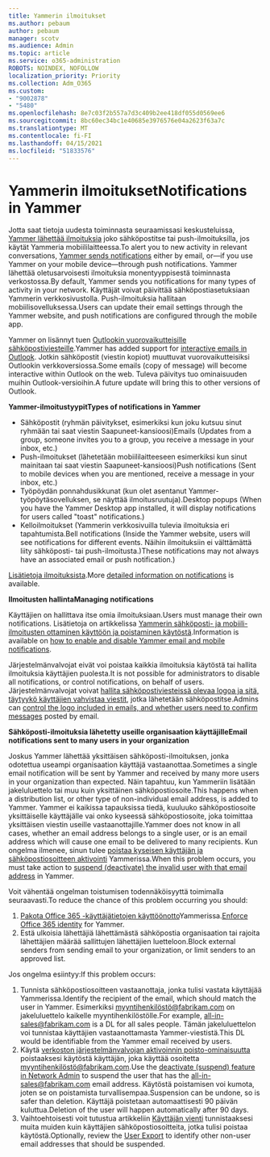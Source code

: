 ```yaml
---
title: Yammerin ilmoitukset
ms.author: pebaum
author: pebaum
manager: scotv
ms.audience: Admin
ms.topic: article
ms.service: o365-administration
ROBOTS: NOINDEX, NOFOLLOW
localization_priority: Priority
ms.collection: Adm_O365
ms.custom:
- "9002878"
- "5480"
ms.openlocfilehash: 8e7c03f2b557a7d3c409b2ee418df055d0569ee6
ms.sourcegitcommit: 8bc60ec34bc1e40685e3976576e04a2623f63a7c
ms.translationtype: MT
ms.contentlocale: fi-FI
ms.lasthandoff: 04/15/2021
ms.locfileid: "51833576"
---
```

# <a name="notifications-in-yammer"></a><span data-ttu-id="f3e55-102">Yammerin ilmoitukset</span><span class="sxs-lookup"><span data-stu-id="f3e55-102">Notifications in Yammer</span></span>

<span data-ttu-id="f3e55-103">Jotta saat tietoja uudesta toiminnasta seuraamissasi keskusteluissa, [Yammer lähettää ilmoituksia](https://support.microsoft.com/en-gb/office/enable-or-disable-yammer-email-and-phone-notifications-93e530e0-189f-4768-8f28-7683d48cc996) joko sähköpostitse tai push-ilmoituksilla, jos käytät Yammeria mobiililaitteessa.</span><span class="sxs-lookup"><span data-stu-id="f3e55-103">To alert you to new activity in relevant conversations, [Yammer sends notifications](https://support.microsoft.com/en-gb/office/enable-or-disable-yammer-email-and-phone-notifications-93e530e0-189f-4768-8f28-7683d48cc996) either by email, or—if you use Yammer on your mobile device—through push notifications.</span></span> <span data-ttu-id="f3e55-104">Yammer lähettää oletusarvoisesti ilmoituksia monentyyppisestä toiminnasta verkostossa.</span><span class="sxs-lookup"><span data-stu-id="f3e55-104">By default, Yammer sends you notifications for many types of activity in your network.</span></span> <span data-ttu-id="f3e55-105">Käyttäjät voivat päivittää sähköpostiasetuksiaan Yammerin verkkosivustolla. Push-ilmoituksia hallitaan mobiilisovelluksessa.</span><span class="sxs-lookup"><span data-stu-id="f3e55-105">Users can update their email settings through the Yammer website, and push notifications are configured through the mobile app.</span></span> 

<span data-ttu-id="f3e55-106">Yammer on lisännyt tuen [Outlookin vuorovaikutteisille sähköpostiviesteille](https://techcommunity.microsoft.com/t5/outlook-blog/interactive-yammer-emails-in-outlook-on-the-web-are-here/ba-p/1209420).</span><span class="sxs-lookup"><span data-stu-id="f3e55-106">Yammer has added support for [interactive emails in Outlook](https://techcommunity.microsoft.com/t5/outlook-blog/interactive-yammer-emails-in-outlook-on-the-web-are-here/ba-p/1209420).</span></span> <span data-ttu-id="f3e55-107">Jotkin sähköpostit (viestin kopiot) muuttuvat vuorovaikutteisiksi Outlookin verkkoversiossa.</span><span class="sxs-lookup"><span data-stu-id="f3e55-107">Some emails (copy of message) will become interactive within Outlook on the web.</span></span> <span data-ttu-id="f3e55-108">Tuleva päivitys tuo ominaisuuden muihin Outlook-versioihin.</span><span class="sxs-lookup"><span data-stu-id="f3e55-108">A future update will bring this to other versions of Outlook.</span></span>

<span data-ttu-id="f3e55-109">**Yammer-ilmoitustyypit**</span><span class="sxs-lookup"><span data-stu-id="f3e55-109">**Types of notifications in Yammer**</span></span>

- <span data-ttu-id="f3e55-110">Sähköpostit (ryhmän päivitykset, esimerkiksi kun joku kutsuu sinut ryhmään tai saat viestin Saapuneet-kansioosi)</span><span class="sxs-lookup"><span data-stu-id="f3e55-110">Emails (Updates from a group, someone invites you to a group, you receive a message in your inbox, etc.)</span></span>
- <span data-ttu-id="f3e55-111">Push-ilmoitukset (lähetetään mobiililaitteeseen esimerkiksi kun sinut mainitaan tai saat viestin Saapuneet-kansioosi)</span><span class="sxs-lookup"><span data-stu-id="f3e55-111">Push notifications (Sent to mobile devices when you are mentioned, receive a message in your inbox, etc.)</span></span>
- <span data-ttu-id="f3e55-112">Työpöydän ponnahdusikkunat (kun olet asentanut Yammer-työpöytäsovelluksen, se näyttää ilmoitusruutuja).</span><span class="sxs-lookup"><span data-stu-id="f3e55-112">Desktop popups (When you have the Yammer Desktop app installed, it will display notifications for users called "toast" notifications.)</span></span>
- <span data-ttu-id="f3e55-113">Kelloilmoitukset (Yammerin verkkosivuilla tulevia ilmoituksia eri tapahtumista.</span><span class="sxs-lookup"><span data-stu-id="f3e55-113">Bell notifications (Inside the Yammer website, users will see notifications for different events.</span></span> <span data-ttu-id="f3e55-114">Näihin ilmoituksiin ei välttämättä liity sähköposti- tai push-ilmoitusta.)</span><span class="sxs-lookup"><span data-stu-id="f3e55-114">These notifications may not always have an associated email or push notification.)</span></span>

<span data-ttu-id="f3e55-115">[Lisätietoja ilmoituksista](https://support.microsoft.com/en-gb/office/enable-or-disable-yammer-email-and-phone-notifications-93e530e0-189f-4768-8f28-7683d48cc996).</span><span class="sxs-lookup"><span data-stu-id="f3e55-115">More [detailed information on notifications](https://support.microsoft.com/en-gb/office/enable-or-disable-yammer-email-and-phone-notifications-93e530e0-189f-4768-8f28-7683d48cc996) is available.</span></span>

<span data-ttu-id="f3e55-116">**Ilmoitusten hallinta**</span><span class="sxs-lookup"><span data-stu-id="f3e55-116">**Managing notifications**</span></span>

<span data-ttu-id="f3e55-117">Käyttäjien on hallittava itse omia ilmoituksiaan.</span><span class="sxs-lookup"><span data-stu-id="f3e55-117">Users must manage their own notifications.</span></span> <span data-ttu-id="f3e55-118">Lisätietoja on artikkelissa [Yammerin sähköposti- ja mobiili-ilmoitusten ottaminen käyttöön ja poistaminen käytöstä](https://support.microsoft.com/en-gb/office/enable-or-disable-yammer-email-and-phone-notifications-93e530e0-189f-4768-8f28-7683d48cc996).</span><span class="sxs-lookup"><span data-stu-id="f3e55-118">Information is available on [how to enable and disable Yammer email and mobile notifications](https://support.microsoft.com/en-gb/office/enable-or-disable-yammer-email-and-phone-notifications-93e530e0-189f-4768-8f28-7683d48cc996).</span></span> 

<span data-ttu-id="f3e55-119">Järjestelmänvalvojat eivät voi poistaa kaikkia ilmoituksia käytöstä tai hallita ilmoituksia käyttäjien puolesta.</span><span class="sxs-lookup"><span data-stu-id="f3e55-119">It is not possible for administrators to disable all notifications, or control notifications, on behalf of users.</span></span> <span data-ttu-id="f3e55-120">Järjestelmänvalvojat voivat [hallita sähköpostiviesteissä olevaa logoa ja sitä, täytyykö käyttäjien vahvistaa viestit](https://docs.microsoft.com/yammer/configure-your-yammer-network/configure-email-and-yammer), jotka lähetetään sähköpostitse.</span><span class="sxs-lookup"><span data-stu-id="f3e55-120">Admins can [control the logo included in emails, and whether users need to confirm messages](https://docs.microsoft.com/yammer/configure-your-yammer-network/configure-email-and-yammer) posted by email.</span></span>

<span data-ttu-id="f3e55-121">**Sähköposti-ilmoituksia lähetetty useille organisaation käyttäjille**</span><span class="sxs-lookup"><span data-stu-id="f3e55-121">**Email notifications sent to many users in your organization**</span></span>

<span data-ttu-id="f3e55-122">Joskus Yammer lähettää yksittäisen sähköposti-ilmoituksen, jonka odotettua useampi organisaation käyttäjä vastaanottaa.</span><span class="sxs-lookup"><span data-stu-id="f3e55-122">Sometimes a single email notification will be sent by Yammer and received by many more users in your organization than expected.</span></span> <span data-ttu-id="f3e55-123">Näin tapahtuu, kun Yammeriin lisätään jakeluluettelo tai muu kuin yksittäinen sähköpostiosoite.</span><span class="sxs-lookup"><span data-stu-id="f3e55-123">This happens when a distribution list, or other type of non-individual email address, is added to Yammer.</span></span> <span data-ttu-id="f3e55-124">Yammer ei kaikissa tapauksissa tiedä, kuuluuko sähköpostiosoite yksittäiselle käyttäjälle vai onko kyseessä sähköpostiosoite, joka toimittaa yksittäisen viestin useille vastaanottajille.</span><span class="sxs-lookup"><span data-stu-id="f3e55-124">Yammer does not know in all cases, whether an email address belongs to a single user, or is an email address which will cause one email to be delivered to many recipients.</span></span> <span data-ttu-id="f3e55-125">Kun ongelma ilmenee, sinun tulee [poistaa kyseisen käyttäjän ja sähköpostiosoitteen aktivointi](https://docs.microsoft.com/yammer/manage-yammer-users/add-block-or-remove-users#remove-users) Yammerissa.</span><span class="sxs-lookup"><span data-stu-id="f3e55-125">When this problem occurs, you must take action to [suspend (deactivate) the invalid user with that email address](https://docs.microsoft.com/yammer/manage-yammer-users/add-block-or-remove-users#remove-users) in Yammer.</span></span> 

<span data-ttu-id="f3e55-126">Voit vähentää ongelman toistumisen todennäköisyyttä toimimalla seuraavasti.</span><span class="sxs-lookup"><span data-stu-id="f3e55-126">To reduce the chance of this problem occurring you should:</span></span>

1. <span data-ttu-id="f3e55-127">[Pakota Office 365 -käyttäjätietojen käyttöönotto](https://docs.microsoft.com/yammer/configure-your-yammer-network/enforce-office-365-identity)Yammerissa.</span><span class="sxs-lookup"><span data-stu-id="f3e55-127">[Enforce Office 365 identity](https://docs.microsoft.com/yammer/configure-your-yammer-network/enforce-office-365-identity) for Yammer.</span></span>
2. <span data-ttu-id="f3e55-128">Estä ulkoisia lähettäjiä lähettämästä sähköpostia organisaation tai rajoita lähettäjien määrää sallittujen lähettäjien luetteloon.</span><span class="sxs-lookup"><span data-stu-id="f3e55-128">Block external senders from sending email to your organization, or limit senders to an approved list.</span></span>

<span data-ttu-id="f3e55-129">Jos ongelma esiintyy:</span><span class="sxs-lookup"><span data-stu-id="f3e55-129">If this problem occurs:</span></span>

1. <span data-ttu-id="f3e55-130">Tunnista sähköpostiosoitteen vastaanottaja, jonka tulisi vastata käyttäjää Yammerissa.</span><span class="sxs-lookup"><span data-stu-id="f3e55-130">Identify the recipient of the email, which should match the user in Yammer.</span></span> <span data-ttu-id="f3e55-131">Esimerkiksi myyntihenkilöstö@fabrikam.com on jakeluluettelo kaikelle myyntihenkilöstölle.</span><span class="sxs-lookup"><span data-stu-id="f3e55-131">For example, all-in-sales@fabrikam.com is a DL for all sales people.</span></span> <span data-ttu-id="f3e55-132">Tämän jakeluluettelon voi tunnistaa käyttäjien vastaanottamasta Yammer-viestistä.</span><span class="sxs-lookup"><span data-stu-id="f3e55-132">This DL would be identifiable from the Yammer email received by users.</span></span>
2. <span data-ttu-id="f3e55-133">Käytä [verkoston järjestelmänvalvojan aktivoinnin poisto-ominaisuutta](https://docs.microsoft.com/yammer/manage-yammer-users/add-block-or-remove-users#remove-users) poistaaksesi käytöstä käyttäjän, joka käyttää osoitetta myyntihenkilöstö@fabrikam.com.</span><span class="sxs-lookup"><span data-stu-id="f3e55-133">Use the [deactivate (suspend) feature in Network Admin](https://docs.microsoft.com/yammer/manage-yammer-users/add-block-or-remove-users#remove-users) to suspend the user that has the all-in-sales@fabrikam.com email address.</span></span> <span data-ttu-id="f3e55-134">Käytöstä poistamisen voi kumota, joten se on poistamista turvallisempaa.</span><span class="sxs-lookup"><span data-stu-id="f3e55-134">Suspension can be undone, so is safer than deletion.</span></span> <span data-ttu-id="f3e55-135">Käyttäjä poistetaan automaattisesti 90 päivän kuluttua.</span><span class="sxs-lookup"><span data-stu-id="f3e55-135">Deletion of the user will happen automatically after 90 days.</span></span>
3. <span data-ttu-id="f3e55-136">Vaihtoehtoisesti voit tutustua artikkeliin [Käyttäjän vienti](https://docs.microsoft.com/yammer/manage-security-and-compliance/export-yammer-enterprise-data#ExportUsers) tunnistaaksesi muita muiden kuin käyttäjien sähköpostiosoitteita, jotka tulisi poistaa käytöstä.</span><span class="sxs-lookup"><span data-stu-id="f3e55-136">Optionally, review the [User Export](https://docs.microsoft.com/yammer/manage-security-and-compliance/export-yammer-enterprise-data#ExportUsers) to identify other non-user email addresses that should be suspended.</span></span>
